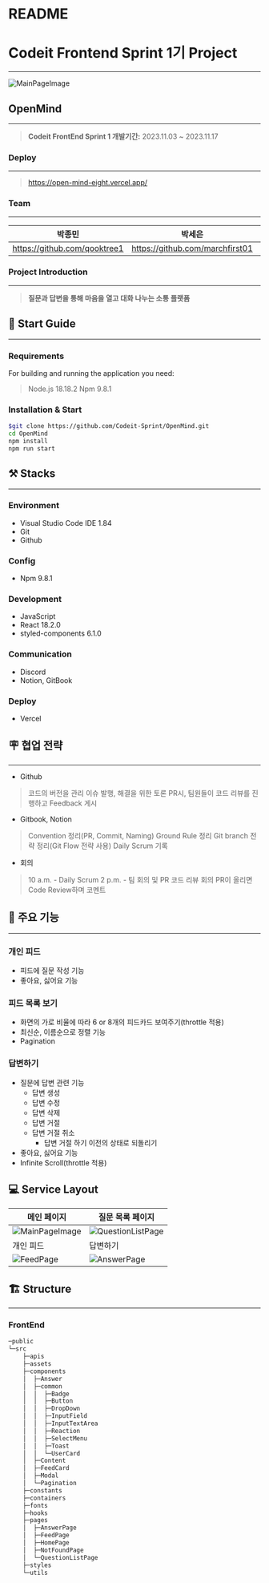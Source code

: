 # README

# Codeit Frontend Sprint 1기 Project

---

![MainPageImage](https://github.com/Codeit-Sprint/OpenMind/assets/97735859/844a6f34-afc8-4ec6-952b-71f3b57b2817)

## OpenMind

---

> **Codeit FrontEnd Sprint 1
개발기간:** 2023.11.03 ~ 2023.11.17
> 

### Deploy

---

> https://open-mind-eight.vercel.app/
> 

### Team

---

| 박종민 | 박세은 | 안윤진 |
| --- | --- | --- |
| https://github.com/qooktree1 | https://github.com/marchfirst01 | https://github.com/thisisthewa2https://github.com/thisisthewa2 |

### Project Introduction

---
> **질문과 답변을 통해 마음을 열고 대화 나누는 소통 플랫폼**

## 🦮 Start Guide

---

### Requirements

For building and running the application you need:

> Node.js 18.18.2
> Npm 9.8.1

### Installation & Start

```bash
$git clone https://github.com/Codeit-Sprint/OpenMind.git
cd OpenMind
npm install
npm run start
```

## ⚒️ Stacks

---

### Environment
- Visual Studio Code IDE 1.84
- Git
- Github
### Config
- Npm 9.8.1
### Development
- JavaScript
- React 18.2.0
- styled-components 6.1.0
### Communication
- Discord
- Notion, GitBook
### Deploy
- Vercel

## 🪧 협업 전략

---

- Github
> 코드의 버전을 관리
> 이슈 발행, 해결을 위한 토론
> PR시, 팀원들이 코드 리뷰를 진행하고 Feedback 게시

- Gitbook, Notion
> Convention 정리(PR, Commit, Naming)
> Ground Rule 정리
> Git branch 전략 정리(Git Flow 전략 사용)
> Daily Scrum 기록

- 회의
> 10 a.m. - Daily Scrum
> 2 p.m. - 팀 회의 및 PR 코드 리뷰 회의
> PR이 올리면 Code Review하며 코멘트


## 🧰 주요 기능

---

### 개인 피드

- 피드에 질문 작성 기능
- 좋아요, 싫어요 기능

### 피드 목록 보기

- 화면의 가로 비율에 따라 6 or 8개의 피드카드 보여주기(throttle 적용)
- 최신순, 이름순으로 정렬 기능
- Pagination

### 답변하기

- 질문에 답변 관련 기능
    - 답변 생성
    - 답변 수정
    - 답변 삭제
    - 답변 거절
    - 답변 거절 취소
        - 답변 거절 하기 이전의 상태로 되돌리기
- 좋아요, 싫어요 기능
- Infinite Scroll(throttle 적용)

## 💻 Service Layout

|메인 페이지|질문 목록 페이지|
|------|---|
|![MainPageImage](https://github.com/Codeit-Sprint/OpenMind/assets/97735859/844a6f34-afc8-4ec6-952b-71f3b57b2817)|![QuestionListPage](https://github.com/Codeit-Sprint/OpenMind/assets/97735859/89916b09-0aa7-40c2-a9fa-c7c0aaf69835)|
|개인 피드|답변하기|
|![FeedPage](https://github.com/Codeit-Sprint/OpenMind/assets/97735859/c927aa30-35e0-486f-9eaf-494a76a3b14e)|![AnswerPage](https://github.com/Codeit-Sprint/OpenMind/assets/97735859/63dfe5ba-d415-4861-82cb-212a18e32988)|


## 🏗️ Structure

---

### FrontEnd

```bash
─public
└─src
    ├─apis
    ├─assets
    ├─components
    │  ├─Answer
    │  ├─common
    │  │  ├─Badge
    │  │  ├─Button
    │  │  ├─DropDown
    │  │  ├─InputField
    │  │  ├─InputTextArea
    │  │  ├─Reaction
    │  │  ├─SelectMenu
    │  │  ├─Toast
    │  │  └─UserCard
    │  ├─Content
    │  ├─FeedCard
    │  ├─Modal
    │  └─Pagination
    ├─constants
    ├─containers
    ├─fonts
    ├─hooks
    ├─pages
    │  ├─AnswerPage
    │  ├─FeedPage
    │  ├─HomePage
    │  ├─NotFoundPage
    │  └─QuestionListPage
    ├─styles
    └─utils
```
